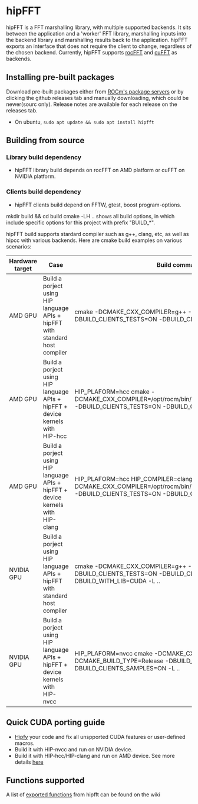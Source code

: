 # hipFFT
hipFFT is a FFT marshalling library, with multiple supported backends.  It sits between the application and a 'worker' FFT library, marshalling inputs into the backend library and marshalling results back to the application.  hipFFT exports an interface that does not require the client to change, regardless of the chosen backend.  Currently, hipFFT supports [rocFFT](https://github.com/ROCmSoftwarePlatform/rocFFT) and [cuFFT](https://developer.nvidia.com/cufft) as backends.

## Installing pre-built packages
Download pre-built packages either from [ROCm's package servers](https://rocm.github.io/install.html#installing-from-amd-rocm-repositories) or by clicking the github releases tab and manually downloading, which could be newer(sourc only).  Release notes are available for each release on the releases tab.
* On ubuntu, `sudo apt update && sudo apt install hipfft`

## Building from source
### Library build dependency
* hipFFT library build depends on rocFFT on AMD platform or cuFFT on NVIDIA platform.
### Clients build dependency
* hipFFT clients build depend on FFTW, gtest, boost program-options.

mkdir build && cd build
cmake -LH .. shows all build options, in which include specific options for this project with prefix "BUILD_*".

hipFFT build supports stardard compiler such as g++, clang, etc, as well as hipcc with various backends.
Here are cmake build examples on various scenarios:

| Hardware target |                     Case                  |                                 Build command line                                   |
| --------------- | ----------------------------------------- | ------------------------------------------------------------------------------------ |
|     AMD GPU     |  Build a porject using HIP language APIs + hipFFT with standard host compiler | cmake -DCMAKE_CXX_COMPILER=g++ -DCMAKE_BUILD_TYPE=Release -DBUILD_CLIENTS_TESTS=ON -DBUILD_CLIENTS_SAMPLES=ON -L .. |
|     AMD GPU     |  Build a porject using HIP language APIs + hipFFT + device kernels with HIP-hcc| HIP_PLAFORM=hcc cmake  -DCMAKE_CXX_COMPILER=/opt/rocm/bin/hipccDCMAKE_BUILD_TYPE=Release -DBUILD_CLIENTS_TESTS=ON -DBUILD_CLIENTS_SAMPLES=ON -L .. |
|     AMD GPU     |  Build a porject using HIP language APIs + hipFFT + device kernels with HIP-clang | HIP_PLAFORM=hcc HIP_COMPILER=clang  cmake  -DCMAKE_CXX_COMPILER=/opt/rocm/bin/hipccDCMAKE_BUILD_TYPE=Release -DBUILD_CLIENTS_TESTS=ON -DBUILD_CLIENTS_SAMPLES=ON -L .. |
|  NVIDIA GPU     |  Build a porject using HIP language APIs + hipFFT with standard host compiler | cmake -DCMAKE_CXX_COMPILER=g++  -DCMAKE_BUILD_TYPE=Release -DBUILD_CLIENTS_TESTS=ON -DBUILD_CLIENTS_SAMPLES=ON -DBUILD_WITH_LIB=CUDA -L .. |
|  NVIDIA GPU     |  Build a porject using HIP language APIs + hipFFT + device kernels with HIP-nvcc | HIP_PLAFORM=nvcc cmake  -DCMAKE_CXX_COMPILER=/opt/rocm/bin/hipcc  -DCMAKE_BUILD_TYPE=Release -DBUILD_CLIENTS_TESTS=ON -DBUILD_CLIENTS_SAMPLES=ON -L .. |

## Quick CUDA porting guide
* [Hipfy](https://github.com/ROCm-Developer-Tools/HIP/blob/master/hipify-clang) your code and fix all unspported CUDA features or user-defined macros.
* Build it with HIP-nvcc and run on NVIDIA device.
* Build it with HIP-hcc/HIP-clang and run on AMD device.
See more details [here](https://rocm-documentation.readthedocs.io/en/latest/Programming_Guides/HIP-porting-guide.html "here")

## Functions supported
A list of [exported functions](https://github.com/ROCmSoftwarePlatform/hipFFT/wiki/Exported-functions) from hipfft can be found on the wiki

